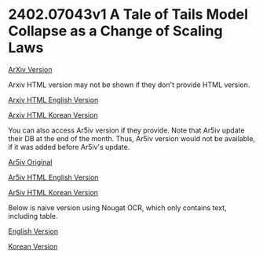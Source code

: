 # 2402.07043v1 A Tale of Tails Model Collapse as a Change of Scaling Laws

[ArXiv Version](https://arxiv.org/abs/2402.07043v1)

Arxiv HTML version may not be shown if they don't provide HTML version.

[Arxiv HTML English Version](https://raw.githack.com/kh-kim/arxiv-translator/master/papers/2402.07043v1/paper.raw.en.html)

[Arxiv HTML Korean Version](https://raw.githack.com/kh-kim/arxiv-translator/master/papers/2402.07043v1/paper.raw.ko.html)

You can also access Ar5iv version if they provide.
Note that Ar5iv update their DB at the end of the month.
Thus, Ar5iv version would not be available, if it was added before Ar5iv's update.

[Ar5iv Original](https://ar5iv.org/abs/2402.07043v1)

[Ar5iv HTML English Version](https://raw.githack.com/kh-kim/arxiv-translator/master/papers/2402.07043v1/paper.ar5iv.en.html)

[Ar5iv HTML Korean Version](https://raw.githack.com/kh-kim/arxiv-translator/master/papers/2402.07043v1/paper.ar5iv.ko.html)

Below is naive version using Nougat OCR, which only contains text, including table.

[English Version](https://raw.githack.com/kh-kim/arxiv-translator/master/papers/2402.07043v1/paper.en.html)

[Korean Version](https://raw.githack.com/kh-kim/arxiv-translator/master/papers/2402.07043v1/paper.ko.html)